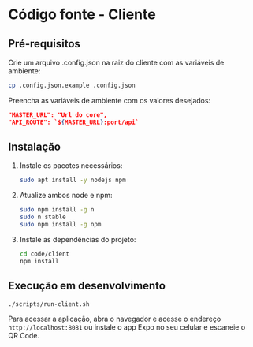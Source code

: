 # Código fonte - Cliente

## Pré-requisitos

Crie um arquivo .config.json na raiz do cliente com as variáveis de ambiente:

```bash
cp .config.json.example .config.json
```

Preencha as variáveis de ambiente com os valores desejados:

```json
"MASTER_URL": "Url do core",
"API_ROUTE": `${MASTER_URL}:port/api`
```

## Instalação

1. Instale os pacotes necessários:

    ```bash
    sudo apt install -y nodejs npm
    ```

2. Atualize ambos node e npm:

    ```bash
    sudo npm install -g n
    sudo n stable
    sudo npm install -g npm
    ```

3. Instale as dependências do projeto:

    ```bash
    cd code/client
    npm install
    ```

## Execução em desenvolvimento

```bash
./scripts/run-client.sh
```

Para acessar a aplicação, abra o navegador e acesse o endereço `http://localhost:8081` ou instale o app Expo no seu celular e escaneie o QR Code.
